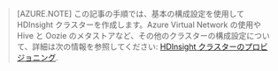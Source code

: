 ﻿
> [AZURE.NOTE] この記事の手順では、基本の構成設定を使用して HDInsight クラスターを作成します。Azure Virtual Network の使用や Hive と Oozie のメタストアなど、その他のクラスターの構成設定について、詳細は次の情報を参照してください: [HDInsight クラスターのプロビジョニング](http://azure.microsoft.com/documentation/articles/hdinsight-provision-clusters/).


<!--HONumber=42-->
